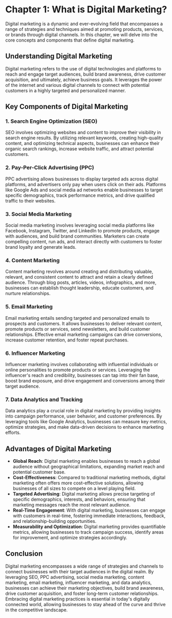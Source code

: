 Chapter 1: What is Digital Marketing?
=====================================

Digital marketing is a dynamic and ever-evolving field that encompasses a range of strategies and techniques aimed at promoting products, services, or brands through digital channels. In this chapter, we will delve into the core concepts and components that define digital marketing.

Understanding Digital Marketing
-------------------------------

Digital marketing refers to the use of digital technologies and platforms to reach and engage target audiences, build brand awareness, drive customer acquisition, and ultimately, achieve business goals. It leverages the power of the internet and various digital channels to connect with potential customers in a highly targeted and personalized manner.

Key Components of Digital Marketing
-----------------------------------

### 1. Search Engine Optimization (SEO)

SEO involves optimizing websites and content to improve their visibility in search engine results. By utilizing relevant keywords, creating high-quality content, and optimizing technical aspects, businesses can enhance their organic search rankings, increase website traffic, and attract potential customers.

### 2. Pay-Per-Click Advertising (PPC)

PPC advertising allows businesses to display targeted ads across digital platforms, and advertisers only pay when users click on their ads. Platforms like Google Ads and social media ad networks enable businesses to target specific demographics, track performance metrics, and drive qualified traffic to their websites.

### 3. Social Media Marketing

Social media marketing involves leveraging social media platforms like Facebook, Instagram, Twitter, and LinkedIn to promote products, engage with audiences, and build brand communities. Marketers can create compelling content, run ads, and interact directly with customers to foster brand loyalty and generate leads.

### 4. Content Marketing

Content marketing revolves around creating and distributing valuable, relevant, and consistent content to attract and retain a clearly defined audience. Through blog posts, articles, videos, infographics, and more, businesses can establish thought leadership, educate customers, and nurture relationships.

### 5. Email Marketing

Email marketing entails sending targeted and personalized emails to prospects and customers. It allows businesses to deliver relevant content, promote products or services, send newsletters, and build customer relationships. Effective email marketing campaigns can drive conversions, increase customer retention, and foster repeat purchases.

### 6. Influencer Marketing

Influencer marketing involves collaborating with influential individuals or online personalities to promote products or services. Leveraging the influencer's reach and credibility, businesses can tap into their fan base, boost brand exposure, and drive engagement and conversions among their target audience.

### 7. Data Analytics and Tracking

Data analytics play a crucial role in digital marketing by providing insights into campaign performance, user behavior, and customer preferences. By leveraging tools like Google Analytics, businesses can measure key metrics, optimize strategies, and make data-driven decisions to enhance marketing efforts.

Advantages of Digital Marketing
-------------------------------

* **Global Reach**: Digital marketing enables businesses to reach a global audience without geographical limitations, expanding market reach and potential customer base.
* **Cost-Effectiveness**: Compared to traditional marketing methods, digital marketing often offers more cost-effective solutions, allowing businesses of all sizes to compete on a level playing field.
* **Targeted Advertising**: Digital marketing allows precise targeting of specific demographics, interests, and behaviors, ensuring that marketing messages reach the most relevant audience.
* **Real-Time Engagement**: With digital marketing, businesses can engage with customers in real-time, fostering immediate interactions, feedback, and relationship-building opportunities.
* **Measurability and Optimization**: Digital marketing provides quantifiable metrics, allowing businesses to track campaign success, identify areas for improvement, and optimize strategies accordingly.

Conclusion
----------

Digital marketing encompasses a wide range of strategies and channels to connect businesses with their target audiences in the digital realm. By leveraging SEO, PPC advertising, social media marketing, content marketing, email marketing, influencer marketing, and data analytics, businesses can achieve their marketing objectives, build brand awareness, drive customer acquisition, and foster long-term customer relationships. Embracing digital marketing practices is essential in today's digitally connected world, allowing businesses to stay ahead of the curve and thrive in the competitive landscape.
